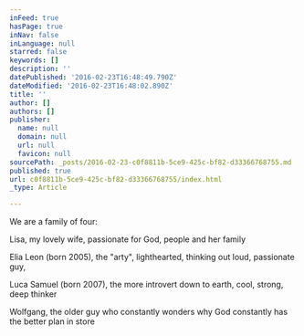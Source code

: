 ```yaml
---
inFeed: true
hasPage: true
inNav: false
inLanguage: null
starred: false
keywords: []
description: ''
datePublished: '2016-02-23T16:48:49.790Z'
dateModified: '2016-02-23T16:48:02.890Z'
title: ''
author: []
authors: []
publisher:
  name: null
  domain: null
  url: null
  favicon: null
sourcePath: _posts/2016-02-23-c0f8811b-5ce9-425c-bf82-d33366768755.md
published: true
url: c0f8811b-5ce9-425c-bf82-d33366768755/index.html
_type: Article

---
```

We are a family of four: 

Lisa, my lovely wife, passionate for God, people and her family

Elia Leon (born 2005), the "arty", lighthearted, thinking out loud, passionate guy, 

Luca Samuel (born 2007), the more introvert down to earth, cool, strong, deep thinker

Wolfgang, the older guy who constantly wonders why God constantly has the better plan in store